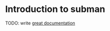 # Introduction to subman

TODO: write [great documentation](http://jacobian.org/writing/great-documentation/what-to-write/)
